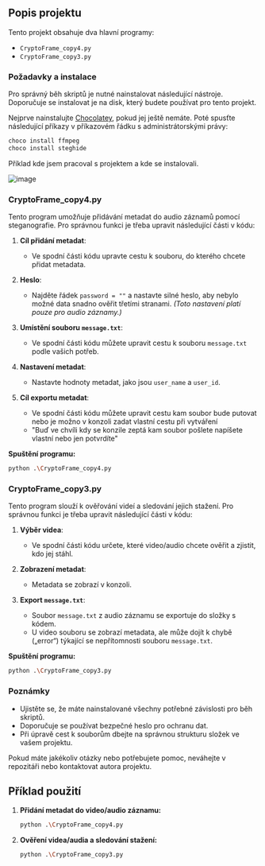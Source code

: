 ## Popis projektu

Tento projekt obsahuje dva hlavní programy:

- `CryptoFrame_copy4.py`
- `CryptoFrame_copy3.py`

### Požadavky a instalace

Pro správný běh skriptů je nutné nainstalovat následující nástroje. Doporučuje se instalovat je na disk, který budete používat pro tento projekt.

Nejprve nainstalujte [Chocolatey](https://chocolatey.org/install), pokud jej ještě nemáte. Poté spusťte následující příkazy v příkazovém řádku s administrátorskými právy:

```bash
choco install ffmpeg
choco install steghide
```
Příklad kde jsem pracoval s projektem a kde se instalovali.

![image](https://github.com/user-attachments/assets/c7aa9e1d-9c6f-4fef-8b42-c2ec5e385c37)


### CryptoFrame_copy4.py

Tento program umožňuje přidávání metadat do audio záznamů pomocí steganografie. Pro správnou funkci je třeba upravit následující části v kódu:

1. **Cíl přidání metadat**:
   - Ve spodní části kódu upravte cestu k souboru, do kterého chcete přidat metadata.

2. **Heslo**:
   - Najděte řádek `password = ""` a nastavte silné heslo, aby nebylo možné data snadno ověřit třetími stranami. *(Toto nastavení platí pouze pro audio záznamy.)*

3. **Umístění souboru `message.txt`**:
   - Ve spodní části kódu můžete upravit cestu k souboru `message.txt` podle vašich potřeb.

4. **Nastavení metadat**:
   - Nastavte hodnoty metadat, jako jsou `user_name` a `user_id`.
  
5. **Cíl exportu metadat**:
   - Ve spodní části kódu můžete upravit cestu kam soubor bude putovat nebo je možno v konzoli zadat vlastní cestu při vytváření
   - "Buď ve chvíli kdy se konzile zeptá kam soubor pošlete napíšete vlastní nebo jen potvrdíte"

**Spuštění programu:**
```bash
python .\CryptoFrame_copy4.py
```

### CryptoFrame_copy3.py

Tento program slouží k ověřování videí a sledování jejich stažení. Pro správnou funkci je třeba upravit následující části v kódu:

1. **Výběr videa**:
   - Ve spodní části kódu určete, které video/audio chcete ověřit a zjistit, kdo jej stáhl.

2. **Zobrazení metadat**:
   - Metadata se zobrazí v konzoli.

3. **Export `message.txt`**:
   - Soubor `message.txt` z audio záznamu se exportuje do složky s kódem.
   - U video souboru se zobrazí metadata, ale může dojít k chybě („error“) týkající se nepřítomnosti souboru `message.txt`.

**Spuštění programu:**
```bash
python .\CryptoFrame_copy3.py
```

### Poznámky

- Ujistěte se, že máte nainstalované všechny potřebné závislosti pro běh skriptů.
- Doporučuje se používat bezpečné heslo pro ochranu dat.
- Při úpravě cest k souborům dbejte na správnou strukturu složek ve vašem projektu.

Pokud máte jakékoliv otázky nebo potřebujete pomoc, neváhejte v repozitáři nebo kontaktovat autora projektu.

## Příklad použití

1. **Přidání metadat do video/audio záznamu:**
   ```bash
   python .\CryptoFrame_copy4.py
   ```

2. **Ověření videa/audia a sledování stažení:**
   ```bash
   python .\CryptoFrame_copy3.py
   ```
